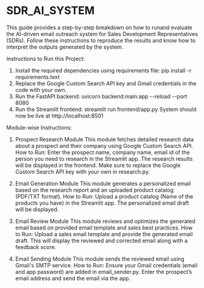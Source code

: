 # SDR_AI_SYSTEM

This guide provides a step-by-step breakdown on how to runand evaluate the AI-driven email outreach system for Sales Development Representatives (SDRs). Follow these instructions to reproduce the results and know how to interpret the outputs generated by the system.

Instructions to Run this Project:

1. Install the required dependencies using requirements file:
pip install -r requirements.text
2. Replace the Google Custom Search API key and Gmail credentials in the code with your own.
3. Run the FastAPI backend:
uvicorn backend.main:app --reload --port 8080
4. Run the Streamlit frontend:
streamlit run frontend/app.py
System should now be live at http://localhost:8501

Module-wise Instructions:

1. Prospect Research Module
This module fetches detailed research data about a prospect and their company using Google Custom Search API.
How to Run:
Enter the prospect name, company name, email id of the person you need to research in the Streamlit app.
The research results will be displayed in the frontend.
Make sure to replace the Google Custom Search API key with your own in research.py.

2. Email Generation Module
This module generates a personalized email based on the research report and an uploaded product catalog (PDF/TXT format).
How to Run:
Upload a product catalog (Name of the products you have) in the Streamlit app.
The personalized email draft will be displayed.

3. Email Review Module
This module reviews and optimizes the generated email based on provided email template and sales best practices.
How to Run:
Upload a sales email template and provide the generated email draft.
This will display the reviewed and corrected email along with a feedback score.

4. Email Sending Module
This module sends the reviewed email using Gmail's SMTP service.
How to Run:
Ensure your Gmail credentials (email and app password) are added in email_sender.py.
Enter the prospect’s email address and send the email via the app.

